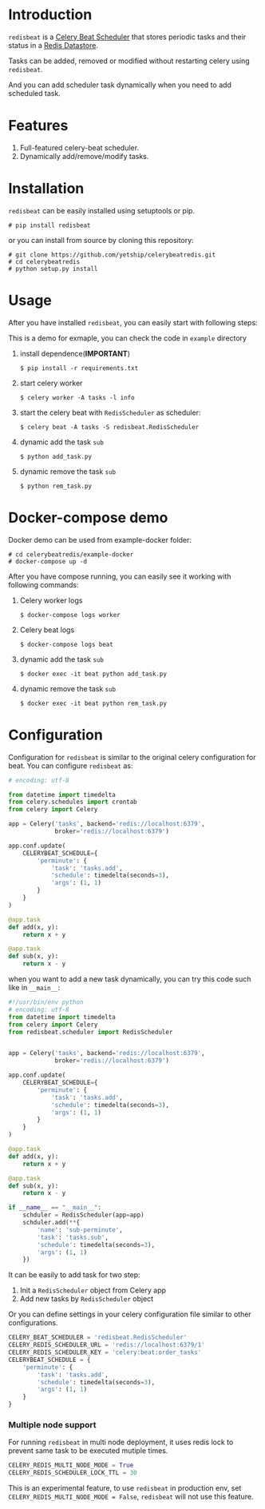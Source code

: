 # Introduction

`redisbeat` is a [Celery Beat Scheduler](http://celery.readthedocs.org/en/latest/userguide/periodic-tasks.html) that stores periodic tasks and their status in a [Redis Datastore](https://redis.io/).

Tasks can be added, removed or modified without restarting celery using `redisbeat`.

And you can add scheduler task dynamically when you need to add scheduled task.


# Features

1. Full-featured celery-beat scheduler.
2. Dynamically add/remove/modify tasks.


# Installation

`redisbeat` can be easily installed using setuptools or pip.

    # pip install redisbeat

or you can install from source by cloning this repository:

	# git clone https://github.com/yetship/celerybeatredis.git
	# cd celerybeatredis
	# python setup.py install

# Usage

After you have installed `redisbeat`, you can easily start with following steps:

This is a demo for exmaple, you can check the code in `example` directory

1. install dependence(**IMPORTANT**)

    ```
    $ pip install -r requirements.txt
    ```
    
2. start celery worker

    ```
    $ celery worker -A tasks -l info
    ```

3. start the celery beat with `RedisScheduler` as scheduler:

    ```
    $ celery beat -A tasks -S redisbeat.RedisScheduler
    ```

4. dynamic add the task `sub`

    ```
    $ python add_task.py
    ```

5. dynamic remove the task `sub`

    ```
    $ python rem_task.py
    ```

# Docker-compose demo

Docker demo can be used from example-docker folder:

	# cd celerybeatredis/example-docker
	# docker-compose up -d

After you have compose running, you can easily see it working with following commands:

1. Celery worker logs

    ```
    $ docker-compose logs worker
    ```

1. Celery beat logs

    ```
    $ docker-compose logs beat
    ```

4. dynamic add the task `sub`

    ```
    $ docker exec -it beat python add_task.py
    ```

5. dynamic remove the task `sub`

    ```
    $ docker exec -it beat python rem_task.py
    ```

# Configuration

Configuration for `redisbeat` is similar to the original celery configuration for beat.
You can configure `redisbeat` as:


```python
# encoding: utf-8

from datetime import timedelta
from celery.schedules import crontab
from celery import Celery

app = Celery('tasks', backend='redis://localhost:6379',
             broker='redis://localhost:6379')

app.conf.update(
    CELERYBEAT_SCHEDULE={
        'perminute': {
            'task': 'tasks.add',
            'schedule': timedelta(seconds=3),
            'args': (1, 1)
        }
    }
)

@app.task
def add(x, y):
    return x + y

@app.task
def sub(x, y):
    return x - y
```

when you want to add a new task dynamically, you can try this code such like in `__main__`:

```python
#!/usr/bin/env python
# encoding: utf-8
from datetime import timedelta
from celery import Celery
from redisbeat.scheduler import RedisScheduler


app = Celery('tasks', backend='redis://localhost:6379',
             broker='redis://localhost:6379')

app.conf.update(
    CELERYBEAT_SCHEDULE={
        'perminute': {
            'task': 'tasks.add',
            'schedule': timedelta(seconds=3),
            'args': (1, 1)
        }
    }
)

@app.task
def add(x, y):
    return x + y

@app.task
def sub(x, y):
    return x - y

if __name__ == "__main__":
    schduler = RedisScheduler(app=app)
    schduler.add(**{
        'name': 'sub-perminute',
        'task': 'tasks.sub',
        'schedule': timedelta(seconds=3),
        'args': (1, 1)
    })
```

It can be easily to add task for two step:

1. Init a `RedisScheduler` object from Celery app
2. Add new tasks by `RedisScheduler` object


Or you can define settings in your celery configuration file similar to other configurations.

```python
CELERY_BEAT_SCHEDULER = 'redisbeat.RedisScheduler'
CELERY_REDIS_SCHEDULER_URL = 'redis://localhost:6379/1'
CELERY_REDIS_SCHEDULER_KEY = 'celery:beat:order_tasks'
CELERYBEAT_SCHEDULE = {
    'perminute': {
        'task': 'tasks.add',
        'schedule': timedelta(seconds=3),
        'args': (1, 1)
    }
}
```

### Multiple node support

For running `redisbeat` in multi node deployment, it uses redis lock to prevent same task to be executed mutiple times.

```python
CELERY_REDIS_MULTI_NODE_MODE = True
CELERY_REDIS_SCHEDULER_LOCK_TTL = 30
```

This is an experimental feature, to use `redisbeat` in production env, set `CELERY_REDIS_MULTI_NODE_MODE = False`, `redisbeat` will not use this feature.


